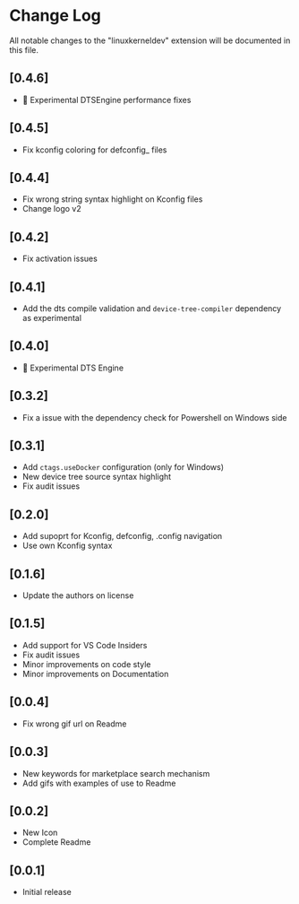 # Change Log

All notable changes to the "linuxkerneldev" extension will be documented in this file.

## [0.4.6]

- 🧪 Experimental DTSEngine performance fixes

## [0.4.5]

- Fix kconfig coloring for defconfig_ files

## [0.4.4]

- Fix wrong string syntax highlight on Kconfig files
- Change logo v2

## [0.4.2]

- Fix activation issues

## [0.4.1]

- Add the dts compile validation and `device-tree-compiler` dependency as experimental

## [0.4.0]

- 🧪 Experimental DTS Engine

## [0.3.2]

- Fix a issue with the dependency check for Powershell on Windows side

## [0.3.1]

- Add `ctags.useDocker` configuration (only for Windows)
- New device tree source syntax highlight
- Fix audit issues

## [0.2.0]

- Add supoprt for Kconfig, defconfig, .config navigation
- Use own Kconfig syntax

## [0.1.6]

- Update the authors on license

## [0.1.5]

- Add support for VS Code Insiders
- Fix audit issues
- Minor improvements on code style
- Minor improvements on Documentation

## [0.0.4]

- Fix wrong gif url on Readme

## [0.0.3]

- New keywords for marketplace search mechanism
- Add gifs with examples of use to Readme 

## [0.0.2]

- New Icon
- Complete Readme

## [0.0.1]

- Initial release
